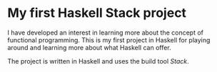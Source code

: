 # My first Haskell Stack project

I have developed an interest in learning more about the concept of functional programming.
This is my first project in Haskell for playing around and learning more about what Haskell can offer.

The project is written in Haskell and uses the build tool _Stack_.
